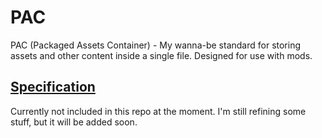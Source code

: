 # PAC
PAC (Packaged Assets Container) - My wanna-be standard for storing assets and other content inside a single file.
Designed for use with mods.

## [Specification](/SPEC.md)
Currently not included in this repo at the moment. I'm still refining some stuff, but it will be added soon.